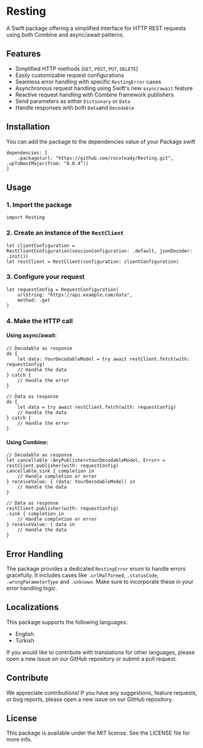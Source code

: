 # Resting

A Swift package offering a simplified interface for HTTP REST requests using both Combine and async/await patterns.

## Features

- Simplified HTTP methods (`GET`, `POST`, `PUT`, `DELETE`)
- Easily customizable request configurations
- Seamless error handling with specific `RestingError` cases
- Asynchronous request handling using Swift's new `async/await` feature
- Reactive request handling with Combine framework publishers
- Send parameters as either `Dictionary` or `Data`
- Handle responses with both `Data`and `Decodable`

## Installation

You can add the package to the dependencies value of your Package.swift
```
dependencies: [
    .package(url: "https://github.com/rocxteady/Resting.git", .upToNextMajor(from: "0.0.4"))
]
```

## Usage

### 1. Import the package

```
import Resting
```

### 2. Create an instance of the `RestClient`

```
let clientConfiguration = RestClientConfiguration(sessionConfiguration: .default, jsonDecoder: .init())
let restClient = RestClient(configuration: clientConfiguration)
```

### 3. Configure your request

```
let requestConfig = RequestConfiguration(
    urlString: "https://api.example.com/data",
    method: .get
)
```

### 4. Make the HTTP call

#### Using async/await:

```
// Decodable as response
do {
    let data: YourDecodableModel = try await restClient.fetch(with: requestConfig)
    // Handle the data
} catch {
    // Handle the error
}

// Data as response
do {
    let data = try await restClient.fetch(with: requestConfig)
    // Handle the data
} catch {
    // Handle the error
}

```

#### Using Combine:

```
// Decodable as response
let cancellable :AnyPublisher<YourDecodableModel, Error> = restClient.publisher(with: requestConfig)
cancellable.sink { completion in
    // Handle completion or error
} receiveValue: { (data: YourDecodableModel) in
    // Handle the data
}

// Data as response
restClient.publisher(with: requestConfig)
.sink { completion in
    // Handle completion or error
} receiveValue: { data in
    // Handle the data
}
```

## Error Handling

The package provides a dedicated `RestingError` enum to handle errors gracefully. It includes cases like `.urlMalformed`, `.statusCode`, `.wrongParameterType` and `.unknown`. Make sure to incorporate these in your error handling logic.

## Localizations

This package supports the following languages:

- English
- Turkish

If you would like to contribute with translations for other languages, please open a new issue on our GitHub repository or submit a pull request.

## Contribute

We appreciate contributions! If you have any suggestions, feature requests, or bug reports, please open a new issue on our GitHub repository.

## License

This package is available under the MIT license. See the LICENSE file for more info.
